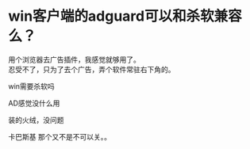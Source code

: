 # win客户端的adguard可以和杀软兼容么？


用个浏览器去广告插件，我感觉就够用了。<br />
忍受不了，只为了去个广告，弄个软件常驻右下角的。

win需要杀软吗

AD感觉没什么用

装的火绒，没问题

卡巴斯基 那个又不是不可以关。。
